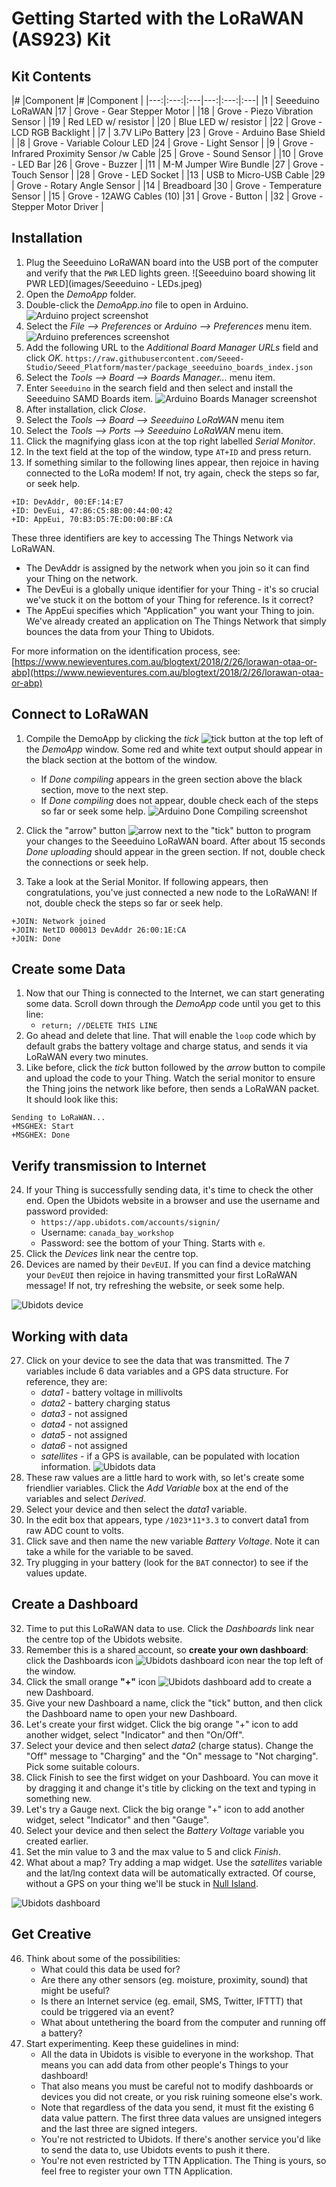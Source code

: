 Getting Started with the LoRaWAN (AS923) Kit
====================================

Kit Contents
------------

|# |Component |# |Component |
|---:|:---:|:---|---:|:---:|:---|
|1 | Seeeduino LoRaWAN |17 | Grove - Gear Stepper Motor |
|18 | Grove - Piezo Vibration Sensor |
|19 | Red LED w/ resistor |
|20 | Blue LED w/ resistor |
|22 | Grove - LCD RGB Backlight |
|7 | 3.7V LiPo Battery |23 | Grove - Arduino Base Shield |
|8 | Grove - Variable Colour LED |24 | Grove - Light Sensor |
|9 | Grove - Infrared Proximity Sensor /w Cable |25 | Grove - Sound Sensor |
|10 | Grove - LED Bar |26 | Grove - Buzzer |
|11 | M-M Jumper Wire Bundle |27 | Grove - Touch Sensor |
|28 | Grove - LED Socket |
|13 | USB to Micro-USB Cable |29 | Grove - Rotary Angle Sensor |
|14 | Breadboard |30 | Grove - Temperature Sensor |
|15 | Grove - 12AWG Cables (10) |31 | Grove - Button |
|32 | Grove - Stepper Motor Driver |



Installation
------------

1. Plug the Seeeduino LoRaWAN board into the USB port of the computer and verify that the `PWR` LED lights green.
![Seeeduino board showing lit PWR LED](images/Seeeduino - LEDs.jpeg)
2. Open the _DemoApp_ folder.
3. Double-click the _DemoApp.ino_ file to open in Arduino.
![Arduino project screenshot](images/Arduino_project_screenshot.png)
7. Select the _File --> Preferences_ or _Arduino --> Preferences_ menu item.
![Arduino preferences screenshot](images/Arduino_preferences_screenshot.png)
8. Add the following URL to the _Additional Board Manager URLs_ field and click _OK_.
`https://raw.githubusercontent.com/Seeed-Studio/Seeed_Platform/master/package_seeeduino_boards_index.json`
9. Select the _Tools --> Board --> Boards Manager..._ menu item.
10. Enter `Seeeduino` in the search field and then select and install the Seeeduino SAMD Boards item.
![Arduino Boards Manager screenshot](images/Arduino_boards_manager_screenshot.png)
11. After installation, click _Close_.
12. Select the _Tools --> Board --> Seeeduino LoRaWAN_ menu item
13. Select the _Tools --> Ports --> Seeeduino LoRaWAN_ menu item.
14. Click the magnifying glass icon at the top right labelled _Serial Monitor_.
16. In the text field at the top of the window, type `AT+ID` and press return.
17. If something similar to the following lines appear, then rejoice in having connected to the LoRa modem! If not, try again, check the steps so far, or seek help.

```
+ID: DevAddr, 00:EF:14:E7
+ID: DevEui, 47:86:C5:8B:00:44:00:42
+ID: AppEui, 70:B3:D5:7E:D0:00:BF:CA
```

These three identifiers are key to accessing The Things Network via LoRaWAN.

 * The DevAddr is assigned by the network when you join so it can find your Thing on the network.
 * The DevEui is a globally unique identifier for your Thing - it's so crucial we've stuck it on the bottom of your Thing for reference. Is it correct?
 * The AppEui specifies which "Application" you want your Thing to join. We've already created an application on The Things Network that simply bounces the data from your Thing to Ubidots.

For more information on the identification process, see: [https://www.newieventures.com.au/blogtext/2018/2/26/lorawan-otaa-or-abp](https://www.newieventures.com.au/blogtext/2018/2/26/lorawan-otaa-or-abp)

Connect to LoRaWAN
------------------

1. Compile the DemoApp by clicking the _tick_ ![tick](images/Arduino_tick_screenshot.png) button at the top left of the _DemoApp_ window.
Some red and white text output should appear in the black section at the bottom of the window.
	* If _Done compiling_ appears in the green section above the black section, move to the next step.
	* If _Done compiling_ does not appear, double check each of the steps so far or seek some help.
![Arduino Done Compiling screenshot](images/Arduino_done_compiling_screenshot.png)

22. Click the "arrow" button ![arrow](images/Arduino_arrow_screenshot.png) next to the "tick" button to program your changes to the Seeeduino LoRaWAN board. After about 15 seconds _Done uploading_ should appear in the green section. If not, double check the connections or seek help.
23. Take a look at the Serial Monitor. If following appears, then congratulations, you've just connected a new node to the LoRaWAN! If not, double check the steps so far or seek help.

```
+JOIN: Network joined
+JOIN: NetID 000013 DevAddr 26:00:1E:CA
+JOIN: Done
```

Create some Data
----------------
1. Now that our Thing is connected to the Internet, we can start generating some data. Scroll down through the _DemoApp_ code until you get to this line:
	* `return; //DELETE THIS LINE`
1. Go ahead and delete that line. That will enable the `loop` code which by default grabs the battery voltage and charge status, and sends it via LoRaWAN every two minutes.
2. Like before, click the _tick_ button followed by the _arrow_ button to compile and upload the code to your Thing. Watch the serial monitor to ensure the Thing joins the network like before, then sends a LoRaWAN packet. It should look like this:

```
Sending to LoRaWAN...
+MSGHEX: Start
+MSGHEX: Done```

Verify transmission to Internet
-------------------------------

24. If your Thing is successfully sending data, it's time to check the other end. Open the Ubidots website in a browser and use the username and password provided:
	* `https://app.ubidots.com/accounts/signin/`
	* Username: `canada_bay_workshop`
	* Password: see the bottom of your Thing. Starts with `e`.
25. Click the _Devices_ link near the centre top.
26. Devices are named by their `DevEUI`. If you can find a device matching your `DevEUI` then rejoice in having transmitted your first LoRaWAN message! If not, try refreshing the website, or seek some help.

![Ubidots device](images/Ubidots_device.png)

Working with data
-----------------

27. Click on your device to see the data that was transmitted. The 7 variables include 6 data variables and a GPS data structure. For reference, they are:
	* _data1_ - battery voltage in millivolts
	* _data2_ - battery charging status
	* _data3_ - not assigned
	* _data4_ - not assigned
	* _data5_ - not assigned
	* _data6_ - not assigned
	* _satellites_ - if a GPS is available, can be populated with location information.
![Ubidots data](images/Ubidots_data.png)
28. These raw values are a little hard to work with, so let's create some friendlier variables. Click the _Add Variable_ box at the end of the variables and select _Derived_.
29. Select your device and then select the _data1_ variable.
30. In the edit box that appears, type `/1023*11*3.3` to convert data1 from raw ADC count to volts.
31. Click save and then name the new variable _Battery Voltage_. Note it can take a while for the variable to be saved.
32. Try plugging in your battery (look for the `BAT` connector) to see if the values update.


Create a Dashboard
------------------

32. Time to put this LoRaWAN data to use. Click the _Dashboards_ link near the centre top of the Ubidots website.
33. Remember this is a shared account, so **create your own dashboard**: click the Dashboards icon ![Ubidots dashboard icon](images/Ubidots_dashboard_icon.png) near the top left of the window.
34. Click the small orange **"+"** icon ![Ubidots dashboard add](images/Ubidots_dashboard_add.png) to create a new Dashboard.
35. Give your new Dashboard a name, click the "tick" button, and then click the Dashboard name to open your new Dashboard.
42. Let's create your first widget. Click the big orange "+" icon to add another widget, select "Indicator" and then "On/Off".
43. Select your device and then select _data2_ (charge status). Change the "Off" message to "Charging" and the "On" message to "Not charging". Pick some suitable colours.
44. Click Finish to see the first widget on your Dashboard. You can move it by dragging it and change it's title by clicking on the text and typing in something new.
43. Let's try a Gauge next. Click the big orange "+" icon to add another widget, select "Indicator" and then "Gauge".
42. Select your device and then select the _Battery Voltage_ variable you created earlier.
43. Set the min value to 3 and the max value to 5 and click _Finish_.
44. What about a map? Try adding a map widget. Use the _satellites_ variable and the lat/lng context data will be automatically extracted. Of course, without a GPS on your thing we'll be stuck in [Null Island](https://en.wikipedia.org/wiki/Null_Island).

![Ubidots dashboard](images/Ubidots_dashboard.png)

Get Creative
------------

46. Think about some of the possibilities:
	* What could this data be used for?
	* Are there any other sensors (eg. moisture, proximity, sound) that might be useful?
	* Is there an Internet service (eg. email, SMS, Twitter, IFTTT) that could be triggered via an event?
	* What about untethering the board from the computer and running off a battery?
47. Start experimenting. Keep these guidelines in mind:
	* All the data in Ubidots is visible to everyone in the workshop. That means you can add data from other people's Things to your dashboard!
	* That also means you must be careful not to modify dashboards or devices you did not create, or you risk ruining someone else's work.
	* Note that regardless of the data you send, it must fit the existing 6 data value pattern. The first three data values are unsigned integers and the last three are signed integers.
	* You're not restricted to Ubidots. If there's another service you'd like to send the data to, use Ubidots events to push it there.
	* You're not even restricted by TTN Application. The Thing is yours, so feel free to register your own TTN Application.
